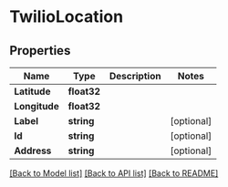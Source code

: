 # TwilioLocation

## Properties

Name | Type | Description | Notes
------------ | ------------- | ------------- | -------------
**Latitude** | **float32** |  |
**Longitude** | **float32** |  |
**Label** | **string** |  |[optional] 
**Id** | **string** |  |[optional] 
**Address** | **string** |  |[optional] 

[[Back to Model list]](../README.md#documentation-for-models) [[Back to API list]](../README.md#documentation-for-api-endpoints) [[Back to README]](../README.md)



